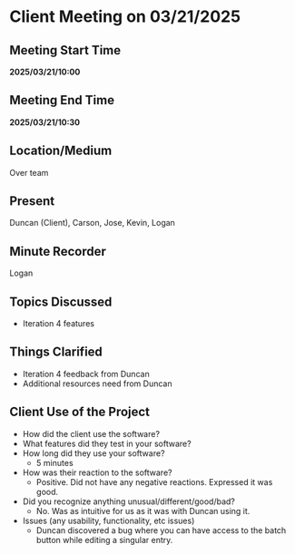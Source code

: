 # Client Meeting on 03/21/2025

## Meeting Start Time

**2025/03/21/10:00**

## Meeting End Time

**2025/03/21/10:30**

## Location/Medium

Over team

## Present

Duncan (Client), Carson, Jose, Kevin, Logan

## Minute Recorder

Logan

## Topics Discussed

- Iteration 4 features

## Things Clarified

- Iteration 4 feedback from Duncan
- Additional resources need from Duncan

## Client Use of the Project
- How did the client use the software?
- What features did they test in your software?
- How long did they use your software?
    - 5 minutes
- How was their reaction to the software?
    - Positive. Did not have any negative reactions. Expressed it was good.
- Did you recognize anything unusual/different/good/bad?
    - No. Was as intuitive for us as it was with Duncan using it.
- Issues (any usability, functionality, etc issues)
    - Duncan discovered a bug where you can have access to the batch button while editing a singular entry.